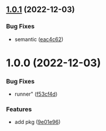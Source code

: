 ## [1.0.1](https://github.com/maxgfr/unsleep/compare/v1.0.0...v1.0.1) (2022-12-03)


### Bug Fixes

* semantic ([eac4c62](https://github.com/maxgfr/unsleep/commit/eac4c62a2ee41b6729038211e04cd9114293c7b8))

# 1.0.0 (2022-12-03)


### Bug Fixes

* runner" ([f53cf4d](https://github.com/maxgfr/unsleep/commit/f53cf4d0187e9286f916a27ea5df15cfa0a29693))


### Features

* add pkg ([9e01e96](https://github.com/maxgfr/unsleep/commit/9e01e96654853bba5ad46db811c1861da00805ec))
